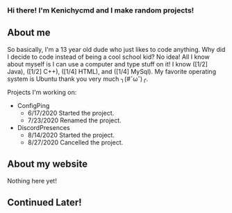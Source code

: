 ### Hi there! I'm Kenichycmd and I make random projects!
## About me
So basically, I'm a 13 year old dude who just likes to code anything. Why did I decide to code instead of being a cool school kid? No idea! All I know about myself is I can use a computer and type stuff on it! I know ([1/2] Java), ([1/2] C++), ([1/4] HTML), and ([1/4] MySql). My favorite operating system is Ubuntu thank you very much ╮(#ˇωˇ)╭.

Projects I'm working on:
- ConfigPing
  - 6/17/2020 Started the project.
  - 7/23/2020 Renamed the project.
- DiscordPresences
  - 8/14/2020 Started the project.
  - 8/27/2020 Cancelled the project.
## About my website
Nothing here yet!
## Continued Later!
